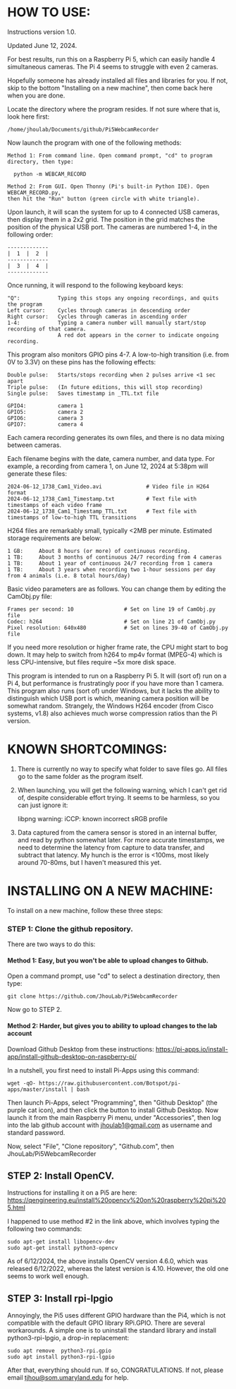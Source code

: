 
# HOW TO USE:

Instructions version 1.0.

Updated June 12, 2024.

For best results, run this on a Raspberry Pi 5, which can easily handle 4 simultaneous cameras.
The Pi 4 seems to struggle with even 2 cameras.

Hopefully someone has already installed all files and libraries for you. If not, skip to the bottom
"Installing on a new machine", then come back here when you are done.

Locate the directory where the program resides. If not sure where that is, look here first:

    /home/jhoulab/Documents/github/Pi5WebcamRecorder

Now launch the program with one of the following methods:

    Method 1: From command line. Open command prompt, "cd" to program directory, then type:

      python -m WEBCAM_RECORD

    Method 2: From GUI. Open Thonny (Pi's built-in Python IDE). Open WEBCAM_RECORD.py,
    then hit the "Run" button (green circle with white triangle).


Upon launch, it will scan the system for up to 4 connected USB cameras, then display them
in a 2x2 grid. The position in the grid matches the position of the physical USB port.
The cameras are numbered 1-4, in the following order:

    -------------
    |  1  |  2  |
    -------------
    |  3  |  4  |
    -------------

Once running, it will respond to the following keyboard keys:

    "Q":            Typing this stops any ongoing recordings, and quits the program
    Left cursor:    Cycles through cameras in descending order
    Right cursor:   Cycles through cameras in ascending order
    1-4:            Typing a camera number will manually start/stop recording of that camera.
                    A red dot appears in the corner to indicate ongoing recording.

This program also monitors GPIO pins 4-7. A low-to-high transition (i.e. from 0V to 3.3V)
on these pins has the following effects:

    Double pulse:   Starts/stops recording when 2 pulses arrive <1 sec apart
    Triple pulse:   (In future editions, this will stop recording)
    Single pulse:   Saves timestamp in _TTL.txt file

    GPIO4:          camera 1
    GPIO5:          camera 2
    GPIO6:          camera 3
    GPIO7:          camera 4

Each camera recording generates its own files, and there is no data mixing between cameras.

Each filename begins with the date, camera number, and data type. For example, a recording
from camera 1, on June 12, 2024 at 5:38pm will generate these files:

    2024-06-12_1738_Cam1_Video.avi              # Video file in H264 format
    2024-06-12_1738_Cam1_Timestamp.txt          # Text file with timestamps of each video frame
    2024-06-12_1738_Cam1_Timestamp_TTL.txt      # Text file with timestamps of low-to-high TTL transitions

H264 files are remarkably small, typically <2MB per minute. Estimated storage requirements are below:

    1 GB:     About 8 hours (or more) of continuous recording.
    1 TB:     About 3 months of continuous 24/7 recording from 4 cameras
    1 TB:     About 1 year of continuous 24/7 recording from 1 camera
    1 TB:     About 3 years when recording two 1-hour sessions per day from 4 animals (i.e. 8 total hours/day)

Basic video parameters are as follows. You can change them by editing the CamObj.py file:

    Frames per second: 10                # Set on line 19 of CamObj.py file
    Codec: h264                          # Set on line 21 of CamObj.py
    Pixel resolution: 640x480            # Set on lines 39-40 of CamObj.py file

If you need more resolution or higher frame rate, the CPU might start to bog down. It may help
to switch from h264 to mp4v format (MPEG-4) which is less CPU-intensive, but files require ~5x more disk space.

This program is intended to run on a Raspberry Pi 5. It will (sort of) run on a Pi 4, but performance is frustratingly
poor if you have more than 1 camera. This program also runs (sort of) under Windows, but it lacks the ability to
distinguish which USB port is which, meaning camera position will be somewhat random. Strangely, the Windows H264 encoder
(from Cisco systems, v1.8) also achieves much worse compression ratios than the Pi version.


# KNOWN SHORTCOMINGS:

1. There is currently no way to specify what folder to save files go. All files go to the
same folder as the program itself.

2. When launching, you will get the following warning, which I can't get rid of, despite considerable
effort trying. It seems to be harmless, so you can just ignore it:

    libpng warning: iCCP: known incorrect sRGB profile

3. Data captured from the camera sensor is stored in an internal buffer, and read by python somewhat later.
For more accurate timestamps, we need to determine the latency from capture to data transfer, and subtract
that latency. My hunch is the error is <100ms, most likely around 70-80ms, but I haven't measured this yet.


#  INSTALLING ON A NEW MACHINE:

To install on a new machine, follow these three steps:

### STEP 1: Clone the github repository.

  There are two ways to do this:

  #### Method 1: Easy, but you won't be able to upload changes to Github.
  Open a command prompt, use "cd" to select a destination directory, then type:
    
    git clone https://github.com/JhouLab/Pi5WebcamRecorder

  Now go to STEP 2.

  #### Method 2: Harder, but gives you to ability to upload changes to the lab account
  Download Github Desktop from these instructions:
  https://pi-apps.io/install-app/install-github-desktop-on-raspberry-pi/

  In a nutshell, you first need to install Pi-Apps using this command:

    wget -qO- https://raw.githubusercontent.com/Botspot/pi-apps/master/install | bash

  Then launch Pi-Apps, select "Programming", then "Github Desktop" (the purple cat icon), and
  then click the button to install Github Desktop. Now launch it from the main Raspberry Pi menu, under
  "Accessories", then log into the lab github account with jhoulab1@gmail.com as username and standard password.

  Now, select "File", "Clone repository", "Github.com", then JhouLab/Pi5WebcamRecorder

## STEP 2: Install OpenCV.
  Instructions for installing it on a Pi5 are here:
  https://qengineering.eu/install%20opencv%20on%20raspberry%20pi%205.html

  I happened to use method #2 in the link above, which involves typing the following two commands:

    sudo apt-get install libopencv-dev
    sudo apt-get install python3-opencv

  As of 6/12/2024, the above installs OpenCV version 4.6.0, which was released 6/12/2022, whereas
  the latest version is 4.10. However, the old one seems to work well enough.

## STEP 3: Install rpi-lpgio
  Annoyingly, the Pi5 uses different GPIO hardware than the Pi4, which is not compatible with the
  default GPIO library RPi.GPIO. There are several workarounds. A simple one is to uninstall the
  standard library and install python3-rpi-lpgio, a drop-in replacement:

    sudo apt remove  python3-rpi.gpio
    sudo apt install python3-rpi-lgpio


After that, everything should run. If so, CONGRATULATIONS. If not, please email tjhou@som.umaryland.edu for help.

